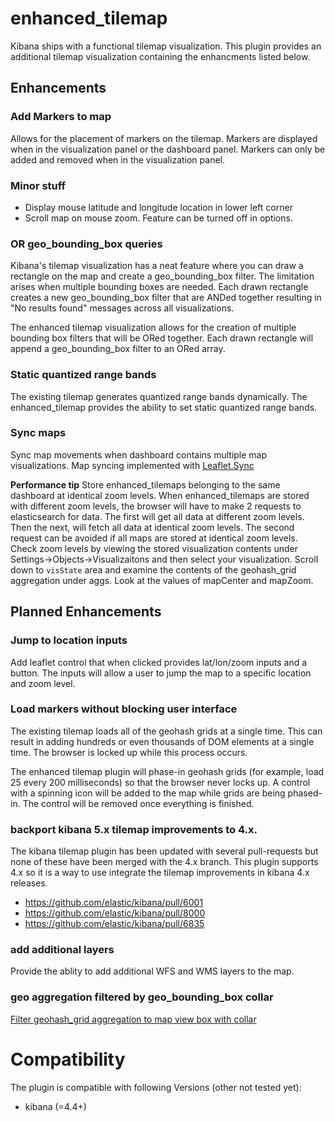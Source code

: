 # enhanced_tilemap
Kibana ships with a functional tilemap visualization. This plugin provides an additional tilemap visualization containing the enhancments listed below.

## Enhancements

### Add Markers to map
Allows for the placement of markers on the tilemap. Markers are displayed when in the visualization panel or the dashboard panel. Markers can only be added and removed when in the visualization panel.

### Minor stuff
* Display mouse latitude and longitude location in lower left corner
* Scroll map on mouse zoom. Feature can be turned off in options.

### OR geo_bounding_box queries
Kibana's tilemap visualization has a neat feature where you can draw a rectangle on the map and create a geo_bounding_box filter. The limitation arises when multiple bounding boxes are needed. Each drawn rectangle creates a new geo_bounding_box filter that are ANDed together resulting in "No results found" messages across all visualizations. 

The enhanced tilemap visualization allows for the creation of multiple bounding box filters that will be ORed together. Each drawn rectangle will append a geo_bounding_box filter to an ORed array.

### Static quantized range bands
The existing tilemap generates quantized range bands dynamically. The enhanced_tilemap provides the ability to set static quantized range bands.

### Sync maps
Sync map movements when dashboard contains multiple map visualizations. Map syncing implemented with [Leaflet.Sync](https://github.com/turban/Leaflet.Sync)

**Performance tip** Store enhanced_tilemaps belonging to the same dashboard at identical zoom levels. When enhanced_tilemaps are stored with different zoom levels, the browser will have to make 2 requests to elasticsearch for data. The first will get all data at different zoom levels. Then the next, will fetch all data at identical zoom levels. The second request can be avoided if all maps are stored at identical zoom levels. Check zoom levels by viewing the stored visualization contents under Settings->Objects->Visualizaitons and then select your visualization. Scroll down to `visState` area and examine the contents of the geohash_grid aggregation under aggs. Look at the values of mapCenter and mapZoom.

## Planned Enhancements

### Jump to location inputs
Add leaflet control that when clicked provides lat/lon/zoom inputs and a button. The inputs will allow a user to jump the map to a specific location and zoom level.

### Load markers without blocking user interface
The existing tilemap loads all of the geohash grids at a single time. This can result in adding hundreds or even thousands of DOM elements at a single time. The browser is locked up while this process occurs.

The enhanced tilemap plugin will phase-in geohash grids (for example, load 25 every 200 milliseconds) so that the browser never locks up. A control with a spinning icon will be added to the map while grids are being phased-in. The control will be removed once everything is finished.

### backport kibana 5.x tilemap improvements to 4.x.
The kibana tilemap plugin has been updated with several pull-requests but none of these have been merged with the 4.x branch. This plugin supports 4.x so it is a way to use integrate the tilemap improvements in kibana 4.x releases.
* https://github.com/elastic/kibana/pull/6001
* https://github.com/elastic/kibana/pull/8000
* https://github.com/elastic/kibana/pull/6835

### add additional layers
Provide the ablity to add additional WFS and WMS layers to the map.

### geo aggregation filtered by geo_bounding_box collar
[Filter geohash_grid aggregation to map view box with collar](https://github.com/elastic/kibana/issues/8087)

# Compatibility
The plugin is compatible with following Versions (other not tested yet):
* kibana (=4.4+)
